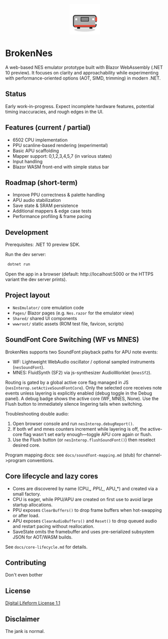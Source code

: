 <p align="center">
  <img src="wwwroot/nes-favicon.svg" width="96" height="96" alt="BrokenNes logo" />
</p>

# BrokenNes

A web-based NES emulator prototype built with Blazor WebAssembly (.NET 10 preview). It focuses on clarity and approachability while experimenting with performance-oriented options (AOT, SIMD, trimming) in modern .NET.

## Status
Early work-in-progress. Expect incomplete hardware features, potential timing inaccuracies, and rough edges in the UI.

## Features (current / partial)
- 6502 CPU implementation
- PPU scanline-based rendering (experimental)
- Basic APU scaffolding
- Mapper support: 0,1,2,3,4,5,7 (in various states)
- Input handling
- Blazor WASM front-end with simple status bar

## Roadmap (short-term)
- Improve PPU correctness & palette handling
- APU audio stabilization
- Save state & SRAM persistence
- Additional mappers & edge case tests
- Performance profiling & frame pacing

## Development
Prerequisites: .NET 10 preview SDK.

Run the dev server:
```bash
 dotnet run
```
Open the app in a browser (default: http://localhost:5000 or the HTTPS variant the dev server prints).

## Project layout
- `NesEmulator/` core emulation code
- `Pages/` Blazor pages (e.g. `Nes.razor` for the emulator view)
- `Shared/` shared UI components
- `wwwroot/` static assets (ROM test file, favicon, scripts)

## SoundFont Core Switching (WF vs MNES)
BrokenNes supports two SoundFont playback paths for APU note events:
- WF: Lightweight WebAudio oscillator / optional sampled instruments (`nesSoundFont`).
- MNES: FluidSynth (SF2) via js-synthesizer AudioWorklet (`mnesSf2`).

Routing is gated by a global active core flag managed in JS (`nesInterop.setActiveSoundFontCore`). Only the selected core receives note events unless layering is explicitly enabled (debug toggle in the Debug panel). A debug badge shows the active core (WF, MNES, None). Use the Flush button to immediately silence lingering tails when switching.

Troubleshooting double audio:
1. Open browser console and run `nesInterop.debugReport()`.
2. If both wf and mnes counters increment while layering is off, the active-core flag wasn't set early enough—toggle APU core again or flush.
3. Use the Flush button (or `nesInterop.flushSoundFont()`) then reselect desired core.

Program mapping docs: see `docs/soundfont-mapping.md` (stub) for channel->program conventions.

## Core lifecycle and lazy cores
- Cores are discovered by name (CPU_*, PPU_*, APU_*) and created via a small factory.
- CPU is eager, while PPU/APU are created on first use to avoid large startup allocations.
- PPU exposes `ClearBuffers()` to drop frame buffers when hot-swapping or after load.
- APU exposes `ClearAudioBuffers()` and `Reset()` to drop queued audio and restart pacing without reallocation.
- SaveState omits the framebuffer and uses pre-serialized subsystem JSON for AOT/WASM builds.

See `docs/core-lifecycle.md` for details.

## Contributing
Don't even bother

## License
[Digital Lifeform License 1.1](LICENSE.txt)

## Disclaimer
The jank is normal.
